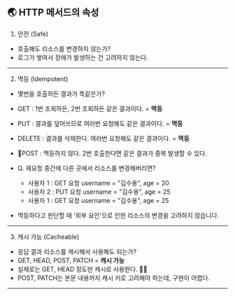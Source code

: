 ## 🌏 HTTP 메서드의 속성

1. 안전 (Safe)

* 호출해도 리소스를 변경하지 않는가?
* 로그가 쌓여서 장애가 발생하는 건 고려하지 않는다.

---

2. 멱등 (Idempotent)

* 몇번을 호출하든 결과가 똑같은가?
* GET : 1번 조회하든, 2번 조회하든 같은 결과이다. = **멱등**
* PUT : 결과를 덮어쓰므로 여러번 요청해도 같은 결과이다. =  **멱등**
* DELETE : 결과를 삭제한다. 여러번 요청해도 같은 결과이다. = **멱등**
* 🚨POST : 멱등하지 않다. 2번 호출한다면 같은 결과가 중복 발생할 수 있다.


* Q. 재요청 중간에 다른 곳에서 리소스를 변경해버리면?
    * 사용자 1 : GET 요청 username = "김수용", age = 20
    * 사용자 2 : PUT 요청 username = "김수용", age = 25
    * 사용자 1 : GET 요청 username = "김수용", age = 25
* 멱등하다고 판단할 때 '외부 요인'으로 인한 리소스의 변경을 고려하지 않습니다.

---

3. 캐시 가능 (Cacheable)

* 응답 결과 리소스를 캐시해서 사용해도 되는가?
* GET, HEAD, POST, PATCH = **캐시 가능**
* 실제로는 GET, HEAD 정도만 캐시로 사용한다. 🙆‍♂️
* POST, PATCH는 본문 내용까지 캐시 키로 고려해야 하는데, 구현이 어렵다.

---

 